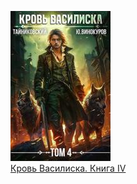 ![](Кровь%20Василиска.%20Книга%20IV.jpg)  
[Кровь Василиска. Книга IV](Кровь%20Василиска.%20Книга%20IV.md)
